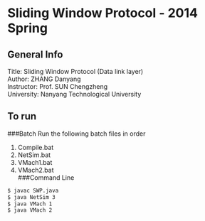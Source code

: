 Sliding Window Protocol - 2014 Spring
============
General Info
------------
Title: Sliding Window Protocol (Data link layer)  
Author: ZHANG Danyang  
Instructor: Prof. SUN Chengzheng  
University: Nanyang Technological University  

To run
------------
###Batch
Run the following batch files in order  
1. Compile.bat  
2. NetSim.bat  
3. VMach1.bat  
4. VMach2.bat  
###Command Line
```bash
$ javac SWP.java
$ java NetSim 3
$ java VMach 1
$ java VMach 2
```
